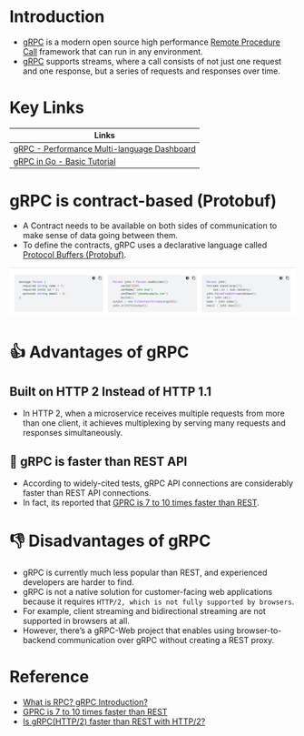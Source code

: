 # Introduction
- [gRPC](https://grpc.io) is a modern open source high performance [Remote Procedure Call](https://www.geeksforgeeks.org/remote-procedure-call-rpc-in-operating-system/) framework that can run in any environment.
- [gRPC](https://grpc.io) supports streams, where a call consists of not just one request and one response, but a series of requests and responses over time.

# Key Links

| Links                                                                                                                              |
|------------------------------------------------------------------------------------------------------------------------------------|
| [gRPC - Performance Multi-language Dashboard](https://performance-dot-grpc-testing.appspot.com/explore?dashboard=5180705743044608) |
| [gRPC in Go - Basic Tutorial](https://grpc.io/docs/languages/go/basics/)                                                           |

# gRPC is contract-based (Protobuf)
- A Contract needs to be available on both sides of communication to make sense of data going between them. 
- To define the contracts, gRPC uses a declarative language called [Protocol Buffers (Protobuf)](EncodingLibraries/ProtocolBuffers.md).

![img.png](assests/protobuf_img.png)

# :thumbsup: Advantages of gRPC

## Built on HTTP 2 Instead of HTTP 1.1 
- In HTTP 2, when a microservice receives multiple requests from more than one client, it achieves multiplexing by serving many requests and responses simultaneously.

## :rocket: gRPC is faster than REST API
- According to widely-cited tests, gRPC API connections are considerably faster than REST API connections.
- In fact, its reported that [GPRC is 7 to 10 times faster than REST](https://blog.dreamfactory.com/grpc-vs-rest-how-does-grpc-compare-with-traditional-rest-apis/).

# :thumbsdown: Disadvantages of gRPC
- gRPC is currently much less popular than REST, and experienced developers are harder to find.
- gRPC is not a native solution for customer-facing web applications because it requires `HTTP/2, which is not fully supported by browsers`. 
- For example, client streaming and bidirectional streaming are not supported in browsers at all.
- However, there’s a gRPC-Web project that enables using browser-to-backend communication over gRPC without creating a REST proxy.

# Reference
- [What is RPC? gRPC Introduction?](https://www.youtube.com/watch?v=gnchfOojMk4)
- [GPRC is 7 to 10 times faster than REST](https://blog.dreamfactory.com/grpc-vs-rest-how-does-grpc-compare-with-traditional-rest-apis/)
- [Is gRPC(HTTP/2) faster than REST with HTTP/2?](https://stackoverflow.com/questions/44877606/is-grpchttp-2-faster-than-rest-with-http-2)
